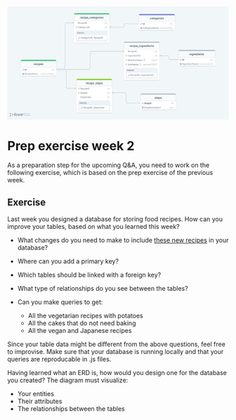 
![ERD Diagram](https://github.com/odrinl/MySQL-week2/blob/main/drawSQL-userdb.png) 

# Prep exercise week 2

As a preparation step for the upcoming Q&A, you need to work on the following exercise, which is based on the prep exercise of the previous week.

## Exercise

Last week you designed a database for storing food recipes. How can you improve your tables, based on what you learned this week?

- What changes do you need to make to include [these new recipes](recipes.md) in your database?

- Where can you add a primary key?
- Which tables should be linked with a foreign key?
- What type of relationships do you see between the tables?

- Can you make queries to get:
  - All the vegetarian recipes with potatoes
  - All the cakes that do not need baking
  - All the vegan and Japanese recipes

Since your table data might be different from the above questions, feel free to improvise.
Make sure that your database is running locally and that your queries are reproducable in .js files.

Having learned what an ERD is, how would you design one for the database you created? The diagram must visualize:

- Your entities
- Their attributes
- The relationships between the tables
  
